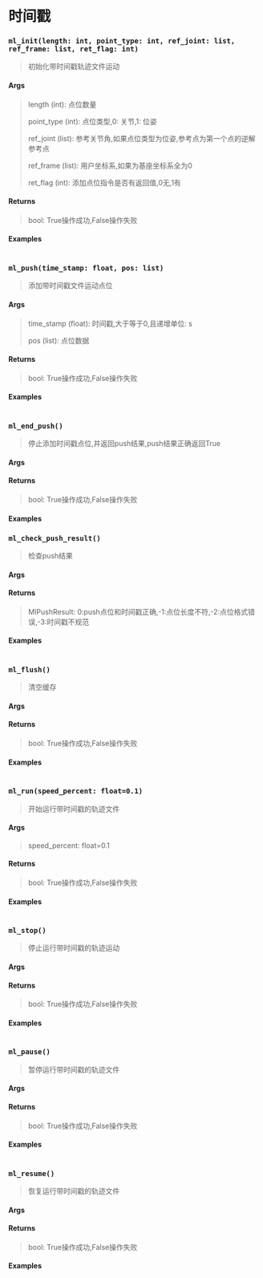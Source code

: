 # 时间戳

### `ml_init(length: int, point_type: int, ref_joint: list, ref_frame: list, ret_flag: int)`

> 初始化带时间戳轨迹文件运动

#### Args

> length (int): 点位数量
>
> point_type (int): 点位类型,0: 关节,1: 位姿
>
> ref_joint (list): 参考关节角,如果点位类型为位姿,参考点为第一个点的逆解参考点
>
> ref_frame (list): 用户坐标系,如果为基座坐标系全为0
>
> ret_flag (int): 添加点位指令是否有返回值,0无,1有

#### Returns

>  bool: True操作成功,False操作失败

#### Examples

```

```

### `ml_push(time_stamp: float, pos: list)`

> 添加带时间戳文件运动点位

#### Args

> time_stamp (float): 时间戳,大于等于0,且递增单位: s
>
> pos (list): 点位数据

#### Returns

>  bool: True操作成功,False操作失败

#### Examples

```

```

### `ml_end_push()`

> 停止添加时间戳点位,并返回push结果,push结果正确返回True

#### Args

> 

#### Returns

>  bool: True操作成功,False操作失败

#### Examples

### `ml_check_push_result()`

> 检查push结果

#### Args

> 

#### Returns

>  MlPushResult: 0:push点位和时间戳正确,-1:点位长度不符,-2:点位格式错误,-3:时间戳不规范

#### Examples

```

```

### `ml_flush()`

> 清空缓存

#### Args

> 

#### Returns

>  bool: True操作成功,False操作失败

#### Examples

```

```

### `ml_run(speed_percent: float=0.1)`

> 开始运行带时间戳的轨迹文件

#### Args

> speed_percent: float=0.1

#### Returns

>  bool: True操作成功,False操作失败

#### Examples

```

```

### `ml_stop()`

> 停止运行带时间戳的轨迹运动

#### Args

> 

#### Returns

>  bool: True操作成功,False操作失败

#### Examples

```

```

### `ml_pause()`

> 暂停运行带时间戳的轨迹文件

#### Args

> 

#### Returns

>  bool: True操作成功,False操作失败

#### Examples

```

```

### `ml_resume()`

> 恢复运行带时间戳的轨迹文件

#### Args

> 

#### Returns

>  bool: True操作成功,False操作失败

#### Examples

```

```

